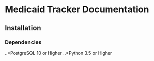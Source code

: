# Medicaid Tracker Documentation
## Installation
### Dependencies
..*PostgreSQL 10 or Higher
..*Python 3.5 or Higher
